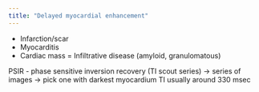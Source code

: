 ```yaml
---
title: "Delayed myocardial enhancement"
---
```

- Infarction/scar
- Myocarditis
- Cardiac mass
= Infiltrative disease (amyloid, granulomatous)

PSIR - phase sensitive inversion recovery (TI scout series) -&gt; series of images -&gt; pick one with darkest myocardium
TI usually around 330 msec

